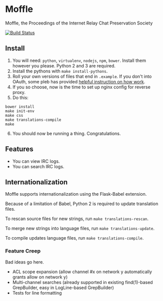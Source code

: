 # Moffle

Moffle, the Proceedings of the Internet Relay Chat Preservation Society

[![Build Status](https://travis-ci.org/nattofriends/moffle.svg?branch=master)](https://travis-ci.org/nattofriends/moffle)

## Install

  1. You will need: ``python``, ``virtualenv``, ``nodejs``, ``npm``, ``bower``. Install them however you please. Python 2 and 3 are required.
  2. Install the pythons with ``make install-pythons``.
  3. Roll your own versions of files that end in ``.example``. If you don't into OAuth, some pleb has provided [helpful instruction on how work](https://github.com/kennydo/irc-log-viewer/blob/master/README.rst).
  4. If you so choose, now is the time to set up nginx config for reverse proxy.
  5. Do this:

  ```
  bower install
  make init-env
  make css
  make translations-compile
  make
  ```

  6. You should now be running a thing. Congratulations.

## Features

  * You can view IRC logs.
  * You can search IRC logs.

## Internationalization

  Moffle supports internationalization using the Flask-Babel extension.

  Because of a limitation of Babel, Python 2 is required to update translation files.

  To rescan source files for new strings, run ``make translations-rescan``.

  To merge new strings into language files, run ``make translations-update``.

  To compile updates language files, run ``make translations-compile``.

### Feature Creep

Bad ideas go here.

  * ACL scope expansion (allow channel #x on network y automatically grants allow on network y)
  * Multi-channel searches (already supported in existing find(1)-based GrepBuilder, easy in LogLine-based GrepBuilder)
  * Tests for line formatting
